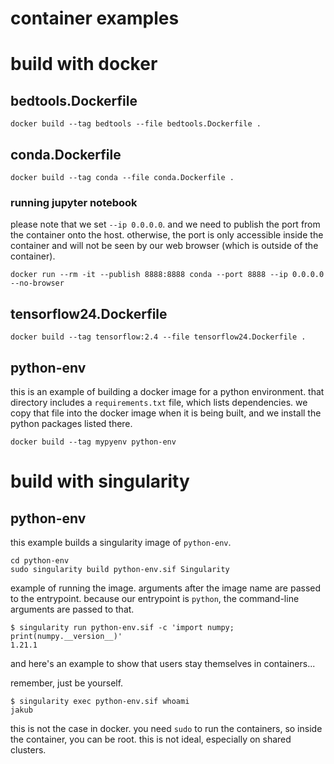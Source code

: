 # container examples

# build with docker

## bedtools.Dockerfile

```
docker build --tag bedtools --file bedtools.Dockerfile .
```

## conda.Dockerfile

```
docker build --tag conda --file conda.Dockerfile .
```

### running jupyter notebook

please note that we set `--ip 0.0.0.0`. and we need to publish the port from the
container onto the host. otherwise, the port is only accessible inside the container
and will not be seen by our web browser (which is outside of the container).

```
docker run --rm -it --publish 8888:8888 conda --port 8888 --ip 0.0.0.0 --no-browser
```

## tensorflow24.Dockerfile

```
docker build --tag tensorflow:2.4 --file tensorflow24.Dockerfile .
```

## python-env

this is an example of building a docker image for a python environment. that directory
includes a `requirements.txt` file, which lists dependencies. we copy that file into
the docker image when it is being built, and we install the python packages listed
there.

```
docker build --tag mypyenv python-env
```

# build with singularity

## python-env

this example builds a singularity image of `python-env`.

```
cd python-env
sudo singularity build python-env.sif Singularity
```

example of running the image. arguments after the image name are passed to the
entrypoint. because our entrypoint is `python`, the command-line arguments are passed
to that.

```
$ singularity run python-env.sif -c 'import numpy; print(numpy.__version__)'
1.21.1
```

and here's an example to show that users stay themselves in containers...

remember, just be yourself.

```
$ singularity exec python-env.sif whoami
jakub
```

this is not the case in docker. you need `sudo` to run the containers, so inside the
container, you can be root. this is not ideal, especially on shared clusters.
